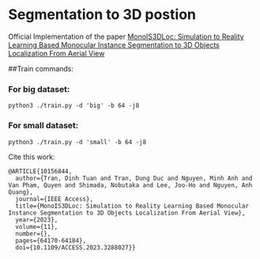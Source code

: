 # Segmentation to 3D postion
Official Implementation of the paper [MonoIS3DLoc: Simulation to Reality Learning Based Monocular Instance Segmentation to 3D Objects Localization From Aerial View](https://ieeexplore.ieee.org/document/10156844)

##Train commands:

### For big dataset: 
```python3 ./train.py -d 'big' -b 64 -j8```

### For small dataset: 
```python3 ./train.py -d 'small' -b 64 -j8```

Cite this work:
```
@ARTICLE{10156844,
  author={Tran, Dinh Tuan and Tran, Dung Duc and Nguyen, Minh Anh and Van Pham, Quyen and Shimada, Nobutaka and Lee, Joo-Ho and Nguyen, Anh Quang},
  journal={IEEE Access}, 
  title={MonoIS3DLoc: Simulation to Reality Learning Based Monocular Instance Segmentation to 3D Objects Localization From Aerial View}, 
  year={2023},
  volume={11},
  number={},
  pages={64170-64184},
  doi={10.1109/ACCESS.2023.3288027}}
```

